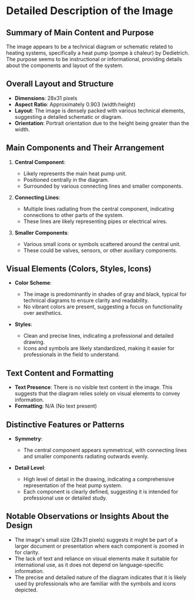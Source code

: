 # Detailed Description of the Image

## Summary of Main Content and Purpose
The image appears to be a technical diagram or schematic related to heating systems, specifically a heat pump (pompe à chaleur) by Dedietrich. The purpose seems to be instructional or informational, providing details about the components and layout of the system.

## Overall Layout and Structure

- **Dimensions**: 28x31 pixels
- **Aspect Ratio**: Approximately 0.903 (width:height)
- **Layout**: The image is densely packed with various technical elements, suggesting a detailed schematic or diagram.
- **Orientation**: Portrait orientation due to the height being greater than the width.

## Main Components and Their Arrangement

1. **Central Component**:
   - Likely represents the main heat pump unit.
   - Positioned centrally in the diagram.
   - Surrounded by various connecting lines and smaller components.

2. **Connecting Lines**:
   - Multiple lines radiating from the central component, indicating connections to other parts of the system.
   - These lines are likely representing pipes or electrical wires.

3. **Smaller Components**:
   - Various small icons or symbols scattered around the central unit.
   - These could be valves, sensors, or other auxiliary components.

## Visual Elements (Colors, Styles, Icons)

- **Color Scheme**:
  - The image is predominantly in shades of gray and black, typical for technical diagrams to ensure clarity and readability.
  - No vibrant colors are present, suggesting a focus on functionality over aesthetics.

- **Styles**:
  - Clean and precise lines, indicating a professional and detailed drawing.
  - Icons and symbols are likely standardized, making it easier for professionals in the field to understand.

## Text Content and Formatting

- **Text Presence**: There is no visible text content in the image. This suggests that the diagram relies solely on visual elements to convey information.
- **Formatting**: N/A (No text present)

## Distinctive Features or Patterns

- **Symmetry**:
  - The central component appears symmetrical, with connecting lines and smaller components radiating outwards evenly.

- **Detail Level**:
  - High level of detail in the drawing, indicating a comprehensive representation of the heat pump system.
  - Each component is clearly defined, suggesting it is intended for professional use or detailed study.

## Notable Observations or Insights About the Design

- The image's small size (28x31 pixels) suggests it might be part of a larger document or presentation where each component is zoomed in for clarity.
- The lack of text and reliance on visual elements make it suitable for international use, as it does not depend on language-specific information.
- The precise and detailed nature of the diagram indicates that it is likely used by professionals who are familiar with the symbols and icons depicted.